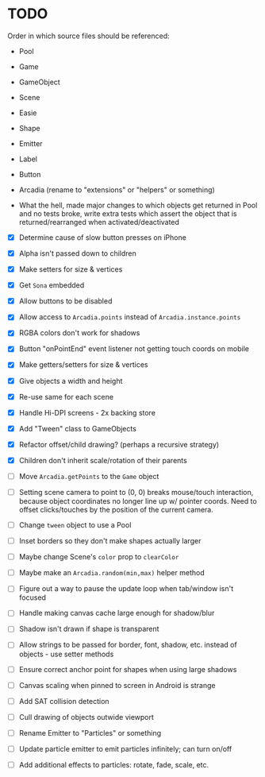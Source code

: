 # TODO

Order in which source files should be referenced:
* Pool
* Game
* GameObject
* Scene
* Easie
* Shape
* Emitter
* Label
* Button
* Arcadia (rename to "extensions" or "helpers" or something)

* What the hell, made major changes to which objects get returned in Pool and no tests broke,
  write extra tests which assert the object that is returned/rearranged when activated/deactivated
* [x] Determine cause of slow button presses on iPhone
* [x] Alpha isn't passed down to children
* [x] Make setters for size & vertices
* [x] Get `Sona` embedded
* [x] Allow buttons to be disabled
* [x] Allow access to `Arcadia.points` instead of `Arcadia.instance.points`
* [x] RGBA colors don't work for shadows
* [x] Button "onPointEnd" event listener not getting touch coords on mobile
* [x] Make getters/setters for size & vertices
* [x] Give objects a width and height
* [x] Re-use same <canvas> for each scene
* [x] Handle Hi-DPI screens - 2x backing store
* [x] Add "Tween" class to GameObjects
* [x] Refactor offset/child drawing? (perhaps a recursive strategy)
* [x] Children don't inherit scale/rotation of their parents
* [ ] Move `Arcadia.getPoints` to the `Game` object
* [ ] Setting scene camera to point to (0, 0) breaks mouse/touch interaction,
	  because object coordinates no longer line up w/ pointer coords. Need
	  to offset clicks/touches by the position of the current camera.
* [ ] Change `tween` object to use a Pool
* [ ] Inset borders so they don't make shapes actually larger
* [ ] Maybe change Scene's `color` prop to `clearColor`
* [ ] Maybe make an `Arcadia.random(min,max)` helper method
* [ ] Figure out a way to pause the update loop when tab/window isn't focused
* [ ] Handle making canvas cache large enough for shadow/blur
* [ ] Shadow isn't drawn if shape is transparent
* [ ] Allow strings to be passed for border, font, shadow, etc. instead of objects - use setter methods
* [ ] Ensure correct anchor point for shapes when using large shadows
* [ ] Canvas scaling when pinned to screen in Android is strange
* [ ] Add SAT collision detection
* [ ] Cull drawing of objects outwide viewport
* [ ] Rename Emitter to "Particles" or something
* [ ] Update particle emitter to emit particles infinitely; can turn on/off
* [ ] Add additional effects to particles: rotate, fade, scale, etc.

